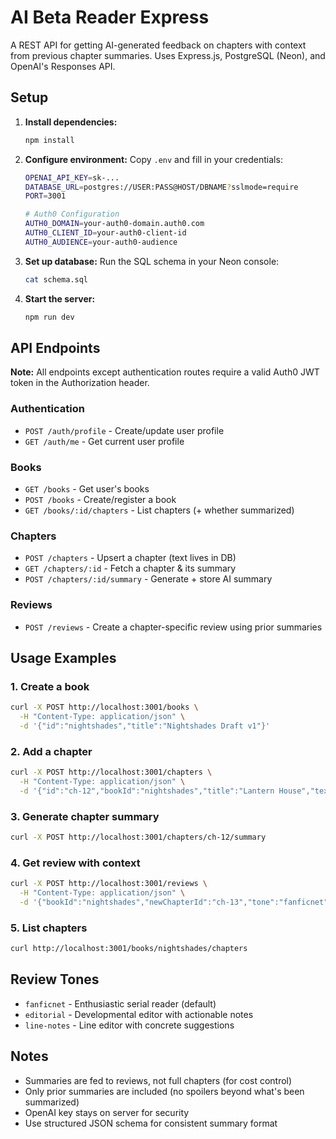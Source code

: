 # AI Beta Reader Express

A REST API for getting AI-generated feedback on chapters with context from previous chapter summaries. Uses Express.js, PostgreSQL (Neon), and OpenAI's Responses API.

## Setup

1. **Install dependencies:**
   ```bash
   npm install
   ```

2. **Configure environment:**
   Copy `.env` and fill in your credentials:
   ```bash
   OPENAI_API_KEY=sk-...
   DATABASE_URL=postgres://USER:PASS@HOST/DBNAME?sslmode=require
   PORT=3001

   # Auth0 Configuration
   AUTH0_DOMAIN=your-auth0-domain.auth0.com
   AUTH0_CLIENT_ID=your-auth0-client-id
   AUTH0_AUDIENCE=your-auth0-audience
   ```

3. **Set up database:**
   Run the SQL schema in your Neon console:
   ```bash
   cat schema.sql
   ```

4. **Start the server:**
   ```bash
   npm run dev
   ```

## API Endpoints

**Note:** All endpoints except authentication routes require a valid Auth0 JWT token in the Authorization header.

### Authentication
- `POST /auth/profile` - Create/update user profile
- `GET /auth/me` - Get current user profile

### Books
- `GET /books` - Get user's books
- `POST /books` - Create/register a book
- `GET /books/:id/chapters` - List chapters (+ whether summarized)

### Chapters
- `POST /chapters` - Upsert a chapter (text lives in DB)
- `GET /chapters/:id` - Fetch a chapter & its summary
- `POST /chapters/:id/summary` - Generate + store AI summary

### Reviews
- `POST /reviews` - Create a chapter-specific review using prior summaries

## Usage Examples

### 1. Create a book
```bash
curl -X POST http://localhost:3001/books \
  -H "Content-Type: application/json" \
  -d '{"id":"nightshades","title":"Nightshades Draft v1"}'
```

### 2. Add a chapter
```bash
curl -X POST http://localhost:3001/chapters \
  -H "Content-Type: application/json" \
  -d '{"id":"ch-12","bookId":"nightshades","title":"Lantern House","text":"<paste full chapter text here>"}'
```

### 3. Generate chapter summary
```bash
curl -X POST http://localhost:3001/chapters/ch-12/summary
```

### 4. Get review with context
```bash
curl -X POST http://localhost:3001/reviews \
  -H "Content-Type: application/json" \
  -d '{"bookId":"nightshades","newChapterId":"ch-13","tone":"fanficnet"}'
```

### 5. List chapters
```bash
curl http://localhost:3001/books/nightshades/chapters
```

## Review Tones

- `fanficnet` - Enthusiastic serial reader (default)
- `editorial` - Developmental editor with actionable notes
- `line-notes` - Line editor with concrete suggestions

## Notes

- Summaries are fed to reviews, not full chapters (for cost control)
- Only prior summaries are included (no spoilers beyond what's been summarized)
- OpenAI key stays on server for security
- Use structured JSON schema for consistent summary format